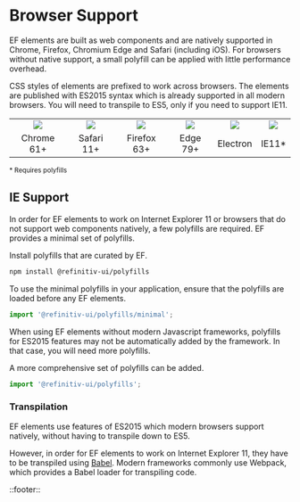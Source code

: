 <!--
type: page
title: Browser Support
location: ./start/browser-support
layout: default
-->

# Browser Support
EF elements are built as web components and are natively supported in Chrome, Firefox, Chromium Edge and Safari (including iOS). For browsers without native support, a small polyfill can be applied with little performance overhead.

CSS styles of elements are prefixed to work across browsers. The elements are published with ES2015 syntax which is already supported in all modern browsers. You will need to transpile to ES5, only if you need to support IE11.

<table>
<tbody><tr>
<td align="center"><img src="/resources/images/chrome.png"></img></td>
<td align="center"><img src="/resources/images/safari.png"></img></td>
<td align="center"><img src="/resources/images/firefox.png"></img></td>
<td align="center"><img src="/resources/images/edge.png"></img></td>
<td align="center"><img src="/resources/images/electron.png"></img></td>
<td align="center"><img src="/resources/images/ie.png"></img></td>
</tr>
<tr>
<td align="center">Chrome 61+</td>
<td align="center">Safari 11+</td>
<td align="center">Firefox 63+</td>
<td align="center">Edge 79+</td>
<td align="center">Electron</td>
<td align="center">IE11*</td>
</tr></tbody>
</table>
<small>* Requires polyfills</small>

## IE Support
In order for EF elements to work on Internet Explorer 11 or browsers that do not support web components natively, a few polyfills are required. EF provides a minimal set of polyfills.

Install polyfills that are curated by EF.

```bash
npm install @refinitiv-ui/polyfills
```

To use the minimal polyfills in your application, ensure that the polyfills are loaded before any EF elements.

```js
import '@refinitiv-ui/polyfills/minimal';
```

When using EF elements without modern Javascript frameworks, polyfills for ES2015 features may not be automatically added by the framework. In that case, you will need more polyfills.

A more comprehensive set of polyfills can be added.

```js
import '@refinitiv-ui/polyfills';
```

### Transpilation
EF elements use features of ES2015 which modern browsers support natively, without having to transpile down to ES5.

However, in order for EF elements to work on Internet Explorer 11, they have to be transpiled using [Babel](https://babeljs.io/). Modern frameworks commonly use Webpack, which provides a Babel loader for transpiling code.

::footer::
